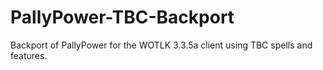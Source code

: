 # PallyPower-TBC-Backport
Backport of PallyPower for the WOTLK 3.3.5a client using TBC spells and features.
